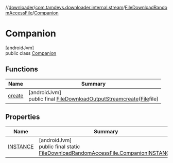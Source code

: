 //[downloader](../../../../index.md)/[com.tamdevs.downloader.internal.stream](../../index.md)/[FileDownloadRandomAccessFile](../index.md)/[Companion](index.md)

# Companion

[androidJvm]\
public class [Companion](index.md)

## Functions

| Name | Summary |
|---|---|
| [create](create.md) | [androidJvm]<br>public final [FileDownloadOutputStream](../../-file-download-output-stream/index.md)[create](create.md)([File](https://developer.android.com/reference/kotlin/java/io/File.html)file) |

## Properties

| Name | Summary |
|---|---|
| [INSTANCE](index.md#2048153688%2FProperties%2F1725225430) | [androidJvm]<br>public final static [FileDownloadRandomAccessFile.Companion](index.md)[INSTANCE](index.md#2048153688%2FProperties%2F1725225430) |

